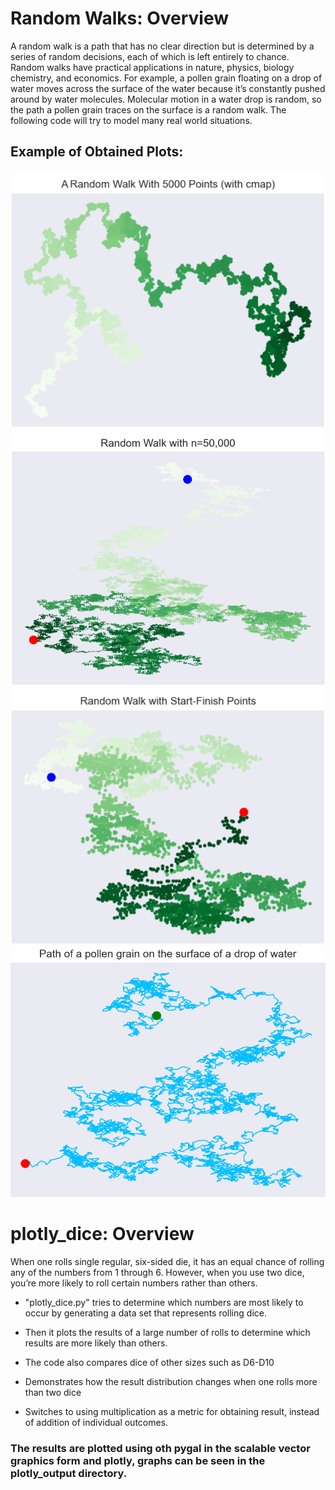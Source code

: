 # Random Walks: Overview

A random walk is a path that has no clear direction but is determined by a series of random decisions, each of which is left entirely to chance. Random walks have practical applications in nature, physics, biology chemistry, and economics. For example, a pollen grain floating on a drop of water moves across the surface of the water because it’s constantly pushed around by water molecules. Molecular motion in a water drop is random, so the path a pollen grain traces on the surface is a random walk. The following code will try to model many real world situations.

## Example of Obtained Plots:

![alt text](https://github.com/paabes/Data-Science/blob/main/random_walks/render_extracts/random_n%3D5000.png "n = 5k")
![alt text](https://github.com/paabes/Data-Science/blob/main/random_walks/render_extracts/n%3D50k.png "n = 50k")
![alt text](https://github.com/paabes/Data-Science/blob/main/random_walks/render_extracts/random_walk.png "Random Walk")
![alt text](https://github.com/paabes/Data-Science/blob/main/random_walks/render_extracts/molecular_motion.png "Molecular Motion")

# plotly_dice: Overview

 When one rolls single regular, six-sided die, it has an equal chance of rolling any of the numbers from 1 through 6. However, when you use two dice, you’re more likely to roll certain numbers rather than others.

* "plotly_dice.py" tries to determine which numbers are most likely to occur by generating a data set that represents rolling dice.

* Then it plots the results of a large number of rolls to determine which results are more likely than others.

* The code also compares dice of other sizes such as D6-D10

* Demonstrates how the result distribution changes when one rolls more than two dice

* Switches to using multiplication as a metric for obtaining result, instead of addition of individual outcomes.

### The results are plotted using oth pygal in the scalable vector graphics form and plotly, graphs can be seen in the plotly_output directory.









